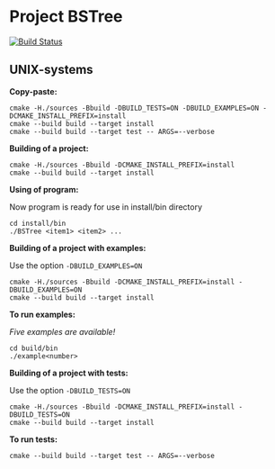 # Project BSTree

[![Build Status](https://travis-ci.org/orangejohny/BSTree.svg?branch=master)](https://travis-ci.org/orangejohny/BSTree)

## UNIX-systems

**Copy-paste:**

```shell
cmake -H./sources -Bbuild -DBUILD_TESTS=ON -DBUILD_EXAMPLES=ON -DCMAKE_INSTALL_PREFIX=install
cmake --build build --target install
cmake --build build --target test -- ARGS=--verbose
```

**Building of a project:**

```shell
cmake -H./sources -Bbuild -DCMAKE_INSTALL_PREFIX=install
cmake --build build --target install
```

**Using of program:**

Now program is ready for use in install/bin directory

```shell
cd install/bin
./BSTree <item1> <item2> ...
```

**Building of a project with examples:**

Use the option `-DBUILD_EXAMPLES=ON`

```shell
cmake -H./sources -Bbuild -DCMAKE_INSTALL_PREFIX=install -DBUILD_EXAMPLES=ON
cmake --build build --target install
```

**To run examples:**

*Five examples are available!*

```shell
cd build/bin
./example<number>
```

**Building of a project with tests:**

Use the option `-DBUILD_TESTS=ON`

```shell
cmake -H./sources -Bbuild -DCMAKE_INSTALL_PREFIX=install -DBUILD_TESTS=ON
cmake --build build --target install
```

**To run tests:**

```shell
cmake --build build --target test -- ARGS=--verbose
```